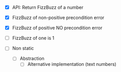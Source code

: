 - [X] API: Return FizzBuzz of a number


- [x] FizzBuzz of non-positive precondition error
- [x] FizzBuzz of positive NO precondition error
- [ ] FizzBuzz of one is 1

- [ ] Non static
  - [ ] Abstraction
    - [ ] Alternative implementation (text numbers)
